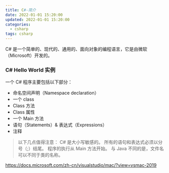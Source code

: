 ```yaml
---
title: C#-简介
date: 2022-01-01 15:20:00
updated: 2022-01-01 15:20:00
categories:
  - csharp
tags: csharp
---
```


C# 是一个简单的、现代的、通用的、面向对象的编程语言，它是由微软（Microsoft）开发的。

### C# Hello World 实例

一个 C# 程序主要包括以下部分：

* 命名空间声明（Namespace declaration）
* 一个 class
* Class 方法
* Class 属性
* 一个 Main 方法
* 语句（Statements）& 表达式（Expressions）
* 注释

<!-- more -->

> 以下几点值得注意：
C# 是大小写敏感的。
所有的语句和表达式必须以分号（;）结尾。
程序的执行从 Main 方法开始。
与 Java 不同的是，文件名可以不同于类的名称。

https://docs.microsoft.com/zh-cn/visualstudio/mac/?view=vsmac-2019
